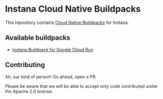 # Instana Cloud Native Buildpacks

This repository contains [Cloud Native Buildpacks](https://buildpacks.io/) for Instana.

## Available buildpacks

* [Instana Buildpack for Google Cloud Run](google-cloud-platform/cloud-run)

## Contributing

Ah, our kind of person!
Go ahead, open a PR.

Please be aware that we will be able to accept only code contributed under the Apache 2.0 license.
